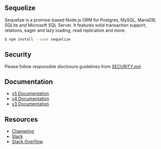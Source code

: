 ## Sequelize

Sequelize is a promise-based Node.js ORM for Postgres, MySQL, MariaDB, SQLite and Microsoft SQL Server. It features solid transaction support, relations, eager and lazy loading, read replication and more.

```bash
$ npm install --save sequelize
```

## Security
Please follow responsible disclosure guidelines from [SECURITY.md](https://github.com/sequelize/sequelize/blob/master/SECURITY.md)

## Documentation
- [v5 Documentation](https://sequelize.org/master)
- [v4 Documentation](https://sequelize.org/v4/)
- [v3 Documentation](https://sequelize.org/v3)

## Resources
- [Changelog](https://github.com/sequelize/sequelize/releases)
- [Slack](http://sequelize-slack.herokuapp.com/)
- [Stack Overflow](https://stackoverflow.com/questions/tagged/sequelize.js)